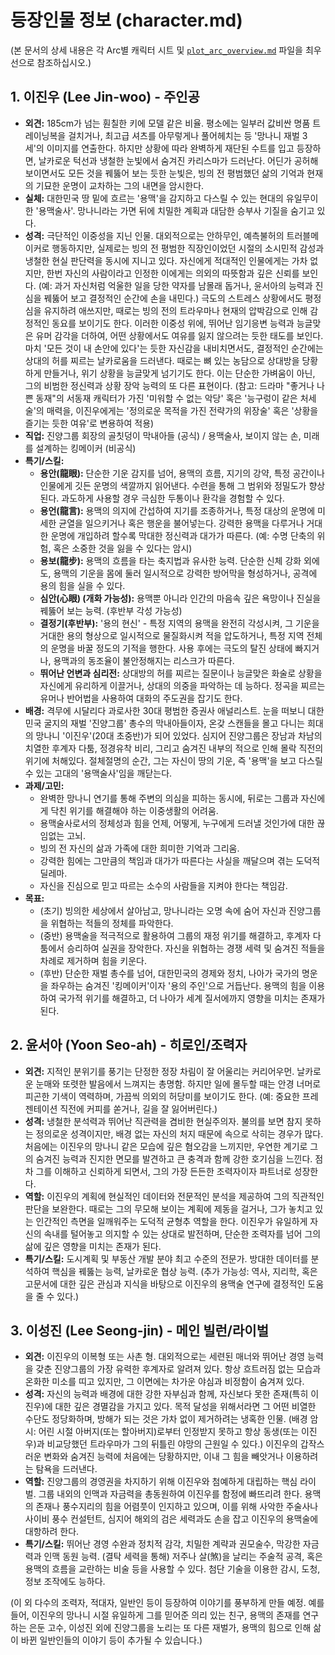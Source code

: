 # 등장인물 정보 (character.md)
(본 문서의 상세 내용은 각 Arc별 캐릭터 시트 및 [`plot_arc_overview.md`](novels/YONGMAEK01_재벌%203세는%20용맥술사/plot_arc_overview.md) 파일을 최우선으로 참조하십시오.)

## 1. 이진우 (Lee Jin-woo) - 주인공

- **외견:** 185cm가 넘는 훤칠한 키에 모델 같은 비율. 평소에는 일부러 값비싼 명품 트레이닝복을 걸치거나, 최고급 셔츠를 아무렇게나 풀어헤치는 등 '망나니 재벌 3세'의 이미지를 연출한다. 하지만 상황에 따라 완벽하게 재단된 수트를 입고 등장하면, 날카로운 턱선과 냉철한 눈빛에서 숨겨진 카리스마가 드러난다. 어딘가 공허해 보이면서도 모든 것을 꿰뚫어 보는 듯한 눈빛은, 빙의 전 평범했던 삶의 기억과 현재의 기묘한 운명이 교차하는 그의 내면을 암시한다.
- **실체:** 대한민국 땅 밑에 흐르는 '용맥'을 감지하고 다스릴 수 있는 현대의 유일무이한 '용맥술사'. 망나니라는 가면 뒤에 치밀한 계획과 대담한 승부사 기질을 숨기고 있다.
- **성격:** 극단적인 이중성을 지닌 인물. 대외적으로는 안하무인, 예측불허의 트러블메이커로 행동하지만, 실제로는 빙의 전 평범한 직장인이었던 시절의 소시민적 감성과 냉철한 현실 판단력을 동시에 지니고 있다. 자신에게 적대적인 인물에게는 가차 없지만, 한번 자신의 사람이라고 인정한 이에게는 의외의 따뜻함과 깊은 신뢰를 보인다. (예: 과거 자신처럼 억울한 일을 당한 약자를 남몰래 돕거나, 윤서아의 능력과 진심을 꿰뚫어 보고 결정적인 순간에 손을 내민다.) 극도의 스트레스 상황에서도 평정심을 유지하려 애쓰지만, 때로는 빙의 전의 트라우마나 현재의 압박감으로 인해 감정적인 동요를 보이기도 한다. 이러한 이중성 위에, 뛰어난 임기응변 능력과 능글맞은 유머 감각을 더하여, 어떤 상황에서도 여유를 잃지 않으려는 듯한 태도를 보인다. 마치 '모든 것이 내 손안에 있다'는 듯한 자신감을 내비치면서도, 결정적인 순간에는 상대의 허를 찌르는 날카로움을 드러낸다. 때로는 뼈 있는 농담으로 상대방을 당황하게 만들거나, 위기 상황을 능글맞게 넘기기도 한다. 이는 단순한 가벼움이 아닌, 그의 비범한 정신력과 상황 장악 능력의 또 다른 표현이다. (참고: 드라마 "좋거나 나쁜 동재"의 서동재 캐릭터가 가진 '미워할 수 없는 악당' 혹은 '능구렁이 같은 처세술'의 매력을, 이진우에게는 '정의로운 목적을 가진 전략가의 위장술' 혹은 '상황을 즐기는 듯한 여유'로 변용하여 적용)
- **직업:** 진양그룹 회장의 골칫덩이 막내아들 (공식) / 용맥술사, 보이지 않는 손, 미래를 설계하는 킹메이커 (비공식)
- **특기/스킬:**
    - **용안(龍眼):** 단순한 기운 감지를 넘어, 용맥의 흐름, 지기의 강약, 특정 공간이나 인물에게 깃든 운명의 색깔까지 읽어낸다. 수련을 통해 그 범위와 정밀도가 향상된다. 과도하게 사용할 경우 극심한 두통이나 환각을 경험할 수 있다.
    - **용언(龍言):** 용맥의 의지에 간섭하여 지기를 조종하거나, 특정 대상의 운명에 미세한 균열을 일으키거나 혹은 행운을 불어넣는다. 강력한 용맥을 다루거나 거대한 운명에 개입하려 할수록 막대한 정신력과 대가가 따른다. (예: 수명 단축의 위험, 혹은 소중한 것을 잃을 수 있다는 암시)
    - **용보(龍步):** 용맥의 흐름을 타는 축지법과 유사한 능력. 단순한 신체 강화 외에도, 용맥의 기운을 몸에 둘러 일시적으로 강력한 방어막을 형성하거나, 공격에 용의 힘을 실을 수 있다.
    - **심안(心眼) (개화 가능성):** 용맥뿐 아니라 인간의 마음속 깊은 욕망이나 진실을 꿰뚫어 보는 능력. (후반부 각성 가능성)
    - **결정기(후반부):** '용의 현신' - 특정 지역의 용맥을 완전히 각성시켜, 그 기운을 거대한 용의 형상으로 일시적으로 물질화시켜 적을 압도하거나, 특정 지역 전체의 운명을 바꿀 정도의 기적을 행한다. 사용 후에는 극도의 탈진 상태에 빠지거나, 용맥과의 동조율이 불안정해지는 리스크가 따른다.
    - **뛰어난 언변과 심리전:** 상대방의 허를 찌르는 질문이나 능글맞은 화술로 상황을 자신에게 유리하게 이끌거나, 상대의 의중을 파악하는 데 능하다. 정곡을 찌르는 유머나 반어법을 사용하여 대화의 주도권을 잡기도 한다.
- **배경:** 격무에 시달리다 과로사한 30대 평범한 증권사 애널리스트. 눈을 떠보니 대한민국 굴지의 재벌 '진양그룹' 총수의 막내아들이자, 온갖 스캔들을 몰고 다니는 희대의 망나니 '이진우'(20대 초중반)가 되어 있었다. 심지어 진양그룹은 장남과 차남의 치열한 후계자 다툼, 정경유착 비리, 그리고 숨겨진 내부의 적으로 인해 몰락 직전의 위기에 처해있다. 절체절명의 순간, 그는 자신이 땅의 기운, 즉 '용맥'을 보고 다스릴 수 있는 고대의 '용맥술사'임을 깨닫는다.
- **과제/고민:**
    - 완벽한 망나니 연기를 통해 주변의 의심을 피하는 동시에, 뒤로는 그룹과 자신에게 닥친 위기를 해결해야 하는 이중생활의 어려움.
    - 용맥술사로서의 정체성과 힘을 언제, 어떻게, 누구에게 드러낼 것인가에 대한 끊임없는 고뇌.
    - 빙의 전 자신의 삶과 가족에 대한 희미한 기억과 그리움.
    - 강력한 힘에는 그만큼의 책임과 대가가 따른다는 사실을 깨달으며 겪는 도덕적 딜레마.
    - 자신을 진심으로 믿고 따르는 소수의 사람들을 지켜야 한다는 책임감.
- **목표:**
    - (초기) 빙의한 세상에서 살아남고, 망나니라는 오명 속에 숨어 자신과 진양그룹을 위협하는 적들의 정체를 파악한다.
    - (중반) 용맥술을 적극적으로 활용하여 그룹의 재정 위기를 해결하고, 후계자 다툼에서 승리하여 실권을 장악한다. 자신을 위협하는 경쟁 세력 및 숨겨진 적들을 차례로 제거하며 힘을 키운다.
    - (후반) 단순한 재벌 총수를 넘어, 대한민국의 경제와 정치, 나아가 국가의 명운을 좌우하는 숨겨진 '킹메이커'이자 '용의 주인'으로 거듭난다. 용맥의 힘을 이용하여 국가적 위기를 해결하고, 더 나아가 세계 질서에까지 영향을 미치는 존재가 된다.

## 2. 윤서아 (Yoon Seo-ah) - 히로인/조력자

- **외견:** 지적인 분위기를 풍기는 단정한 정장 차림이 잘 어울리는 커리어우먼. 날카로운 눈매와 또렷한 발음에서 느껴지는 총명함. 하지만 일에 몰두할 때는 안경 너머로 피곤한 기색이 역력하며, 가끔씩 의외의 허당미를 보이기도 한다. (예: 중요한 프레젠테이션 직전에 커피를 쏟거나, 길을 잘 잃어버린다.)
- **성격:** 냉철한 분석력과 뛰어난 직관력을 겸비한 현실주의자. 불의를 보면 참지 못하는 정의로운 성격이지만, 배경 없는 자신의 처지 때문에 속으로 삭히는 경우가 많다. 처음에는 이진우의 망나니 같은 모습에 깊은 혐오감을 느끼지만, 우연한 계기로 그의 숨겨진 능력과 진지한 면모를 발견하고 큰 충격과 함께 강한 호기심을 느낀다. 점차 그를 이해하고 신뢰하게 되면서, 그의 가장 든든한 조력자이자 파트너로 성장한다.
- **역할:** 이진우의 계획에 현실적인 데이터와 전문적인 분석을 제공하여 그의 직관적인 판단을 보완한다. 때로는 그의 무모해 보이는 계획에 제동을 걸거나, 그가 놓치고 있는 인간적인 측면을 일깨워주는 도덕적 균형추 역할을 한다. 이진우가 유일하게 자신의 속내를 털어놓고 의지할 수 있는 상대로 발전하며, 단순한 조력자를 넘어 그의 삶에 깊은 영향을 미치는 존재가 된다.
- **특기/스킬:** 도시계획 및 부동산 개발 분야 최고 수준의 전문가. 방대한 데이터를 분석하여 핵심을 꿰뚫는 능력, 날카로운 협상 능력. (추가 가능성: 역사, 지리학, 혹은 고문서에 대한 깊은 관심과 지식을 바탕으로 이진우의 용맥술 연구에 결정적인 도움을 줄 수 있다.)

## 3. 이성진 (Lee Seong-jin) - 메인 빌런/라이벌

- **외견:** 이진우의 이복형 또는 사촌 형. 대외적으로는 세련된 매너와 뛰어난 경영 능력을 갖춘 진양그룹의 가장 유력한 후계자로 알려져 있다. 항상 흐트러짐 없는 모습과 온화한 미소를 띠고 있지만, 그 이면에는 차가운 야심과 비정함이 숨겨져 있다.
- **성격:** 자신의 능력과 배경에 대한 강한 자부심과 함께, 자신보다 못한 존재(특히 이진우)에 대한 깊은 경멸감을 가지고 있다. 목적 달성을 위해서라면 그 어떤 비열한 수단도 정당화하며, 방해가 되는 것은 가차 없이 제거하려는 냉혹한 인물. (배경 암시: 어린 시절 아버지(또는 할아버지)로부터 인정받지 못하고 항상 동생(또는 이진우)과 비교당했던 트라우마가 그의 뒤틀린 야망의 근원일 수 있다.) 이진우의 갑작스러운 변화와 숨겨진 능력에 처음에는 당황하지만, 이내 그 힘을 빼앗거나 이용하려는 탐욕을 드러낸다.
- **역할:** 진양그룹의 경영권을 차지하기 위해 이진우와 첨예하게 대립하는 핵심 라이벌. 그룹 내외의 인맥과 자금력을 총동원하여 이진우를 함정에 빠뜨리려 한다. 용맥의 존재나 풍수지리의 힘을 어렴풋이 인지하고 있으며, 이를 위해 사악한 주술사나 사이비 풍수 컨설턴트, 심지어 해외의 검은 세력과도 손을 잡고 이진우의 용맥술에 대항하려 한다.
- **특기/스킬:** 뛰어난 경영 수완과 정치적 감각, 치밀한 계략과 권모술수, 막강한 자금력과 인맥 동원 능력. (결탁 세력을 통해) 저주나 살(煞)을 날리는 주술적 공격, 혹은 용맥의 흐름을 교란하는 비술 등을 사용할 수 있다. 첨단 기술을 이용한 감시, 도청, 정보 조작에도 능하다.

(이 외 다수의 조력자, 적대자, 일반인 등이 등장하여 이야기를 풍부하게 만들 예정. 예를 들어, 이진우의 망나니 시절 유일하게 그를 믿어준 의리 있는 친구, 용맥의 존재를 연구하는 은둔 고수, 이성진 외에 진양그룹을 노리는 또 다른 재벌가, 용맥의 힘으로 인해 삶이 바뀐 일반인들의 이야기 등이 추가될 수 있습니다.)